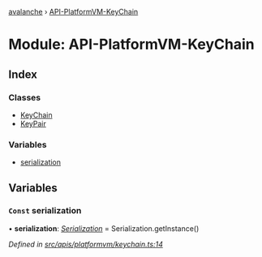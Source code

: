 [avalanche](../README.md) › [API-PlatformVM-KeyChain](api_platformvm_keychain.md)

# Module: API-PlatformVM-KeyChain

## Index

### Classes

* [KeyChain](../classes/api_platformvm_keychain.keychain.md)
* [KeyPair](../classes/api_platformvm_keychain.keypair.md)

### Variables

* [serialization](api_platformvm_keychain.md#const-serialization)

## Variables

### `Const` serialization

• **serialization**: *[Serialization](../classes/utils_serialization.serialization.md)* = Serialization.getInstance()

*Defined in [src/apis/platformvm/keychain.ts:14](https://github.com/ava-labs/avalanchejs/blob/8033096/src/apis/platformvm/keychain.ts#L14)*
